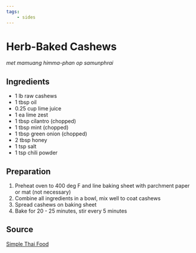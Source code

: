 ```yaml
---
tags:
    - sides
---
```

# Herb-Baked Cashews

_met mamuang himma-phan op samunphrai_

## Ingredients

- 1 lb raw cashews
- 1 tbsp oil
- 0.25 cup lime juice
- 1 ea lime zest
- 1 tbsp cilantro (chopped)
- 1 tbsp mint (chopped)
- 1 tbsp green onion (chopped)
- 2 tbsp honey
- 1 tsp salt
- 1 tsp chili powder

## Preparation

1. Preheat oven to 400 deg F and line baking sheet with parchment paper or mat (not necessary)
1. Combine all ingredients in a bowl, mix well to coat cashews
1. Spread cashews on baking sheet
1. Bake for 20 - 25 minutes, stir every 5 minutes

## Source

[Simple Thai Food](https://www.goodreads.com/book/show/18142451-simple-thai-food)
